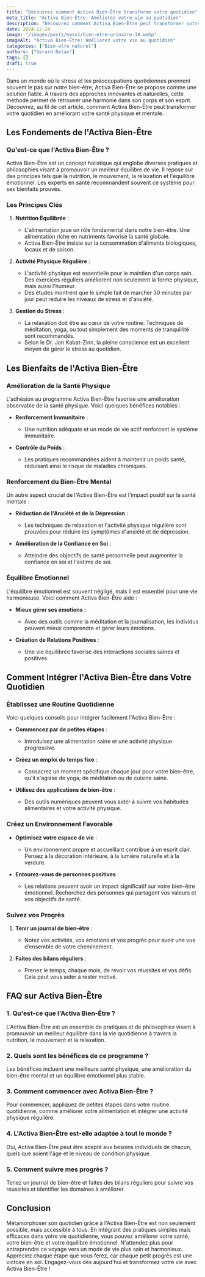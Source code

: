 ```yaml
---
title: "Découvrez comment Activa Bien-Être transforme votre quotidien"
meta_title: "Activa Bien-Être: Améliorez votre vie au quotidien"
description: "Découvrez comment Activa Bien-Être peut transformer votre quotidien grâce à des solutions naturelles et efficaces pour votre santé."
date: 2024-12-24
image: "/images/posts/mass1/bien-etre-urinaire-30.webp"
imageAlt: "Activa Bien-Être: Améliorez votre vie au quotidien"
categories: ["Bien-etre naturel"]
authors: ["Gerard Delao"]
tags: []
draft: true
---
```


Dans un monde où le stress et les préoccupations quotidiennes prennent souvent le pas sur notre bien-être, Activa Bien-Être se propose comme une solution fiable. À travers des approches innovantes et naturelles, cette méthode permet de retrouver une harmonie dans son corps et son esprit. Découvrez, au fil de cet article, comment Activa Bien-Être peut transformer votre quotidien en améliorant votre santé physique et mentale.

## Les Fondements de l'Activa Bien-Être

### Qu'est-ce que l'Activa Bien-Être ?

Activa Bien-Être est un concept holistique qui englobe diverses pratiques et philosophies visant à promouvoir un meilleur équilibre de vie. Il repose sur des principes tels que la nutrition, le mouvement, la relaxation et l'équilibre émotionnel. Les experts en santé recommandent souvent ce système pour ses bienfaits prouvés.

### Les Principes Clés

1. **Nutrition Équilibrée** :
   - L'alimentation joue un rôle fondamental dans notre bien-être. Une alimentation riche en nutriments favorise la santé globale.
   - Activa Bien-Être insiste sur la consommation d'aliments biologiques, locaux et de saison.

2. **Activité Physique Régulière** :
   - L'activité physique est essentielle pour le maintien d'un corps sain. Des exercices réguliers améliorent non seulement la forme physique, mais aussi l'humeur.
   - Des études montrent que le simple fait de marcher 30 minutes par jour peut réduire les niveaux de stress et d'anxiété.

3. **Gestion du Stress** :
   - La relaxation doit être au cœur de votre routine. Techniques de méditation, yoga, ou tout simplement des moments de tranquillité sont recommandés.
   - Selon le Dr. Jon Kabat-Zinn, la pleine conscience est un excellent moyen de gérer le stress au quotidien.

## Les Bienfaits de l'Activa Bien-Être

### Amélioration de la Santé Physique

L'adhésion au programme Activa Bien-Être favorise une amélioration observable de la santé physique. Voici quelques bénéfices notables :

- **Renforcement Immunitaire** :
  - Une nutrition adéquate et un mode de vie actif renforcent le système immunitaire.
  
- **Contrôle du Poids** :
  - Les pratiques recommandées aident à maintenir un poids santé, réduisant ainsi le risque de maladies chroniques.

### Renforcement du Bien-Être Mental

Un autre aspect crucial de l'Activa Bien-Être est l'impact positif sur la santé mentale :

- **Réduction de l'Anxiété et de la Dépression** :
  - Les techniques de relaxation et l'activité physique régulière sont prouvées pour réduire les symptômes d'anxiété et de dépression.

- **Amélioration de la Confiance en Soi** :
  - Atteindre des objectifs de santé personnelle peut augmenter la confiance en soi et l'estime de soi.

### Équilibre Émotionnel

L'équilibre émotionnel est souvent négligé, mais il est essentiel pour une vie harmonieuse. Voici comment Activa Bien-Être aide :

- **Mieux gérer ses émotions** :
  - Avec des outils comme la méditation et la journalisation, les individus peuvent mieux comprendre et gérer leurs émotions.
  
- **Création de Relations Positives** :
  - Une vie équilibrée favorise des interactions sociales saines et positives.

## Comment Intégrer l'Activa Bien-Être dans Votre Quotidien

### Établissez une Routine Quotidienne

Voici quelques conseils pour intégrer facilement l'Activa Bien-Être :

- **Commencez par de petites étapes** :
  - Introduisez une alimentation saine et une activité physique progressive.
  
- **Créez un emploi du temps fixe** :
  - Consacrez un moment spécifique chaque jour pour votre bien-être, qu'il s'agisse de yoga, de méditation ou de cuisine saine.

- **Utilisez des applications de bien-être** :
  - Des outils numériques peuvent vous aider à suivre vos habitudes alimentaires et votre activité physique.

### Créez un Environnement Favorable

- **Optimisez votre espace de vie** :
  - Un environnement propre et accueillant contribue à un esprit clair. Pensez à la décoration intérieure, à la lumière naturelle et à la verdure.

- **Entourez-vous de personnes positives** :
  - Les relations peuvent avoir un impact significatif sur votre bien-être émotionnel. Recherchez des personnes qui partagent vos valeurs et vos objectifs de santé.

### Suivez vos Progrès

1. **Tenir un journal de bien-être** :
   - Notez vos activités, vos émotions et vos progrès pour avoir une vue d’ensemble de votre cheminement.
   
2. **Faites des bilans réguliers** :
   - Prenez le temps, chaque mois, de revoir vos réussites et vos défis. Cela peut vous aider à rester motivé.

## FAQ sur Activa Bien-Être

### 1. Qu'est-ce que l'Activa Bien-Être ?
L'Activa Bien-Être est un ensemble de pratiques et de philosophies visant à promouvoir un meilleur équilibre dans la vie quotidienne à travers la nutrition, le mouvement et la relaxation.

### 2. Quels sont les bénéfices de ce programme ?
Les bénéfices incluent une meilleure santé physique, une amélioration du bien-être mental et un équilibre émotionnel plus stable.

### 3. Comment commencer avec Activa Bien-Être ?
Pour commencer, appliquez de petites étapes dans votre routine quotidienne, comme améliorer votre alimentation et intégrer une activité physique régulière.

### 4. L'Activa Bien-Être est-elle adaptée à tout le monde ?
Oui, Activa Bien-Être peut être adapté aux besoins individuels de chacun, quels que soient l'âge et le niveau de condition physique.

### 5. Comment suivre mes progrès ?
Tenez un journal de bien-être et faites des bilans réguliers pour suivre vos réussites et identifier les domaines à améliorer.

## Conclusion

Métamorphoser son quotidien grâce à l'Activa Bien-Être est non seulement possible, mais accessible à tous. En intégrant des pratiques simples mais efficaces dans votre vie quotidienne, vous pouvez améliorer votre santé, votre bien-être et votre équilibre émotionnel. N'attendez plus pour entreprendre ce voyage vers un mode de vie plus sain et harmonieux. Appréciez chaque étape que vous ferez, car chaque petit progrès est une victoire en soi. Engagez-vous dès aujourd'hui et transformez votre vie avec Activa Bien-Être !

